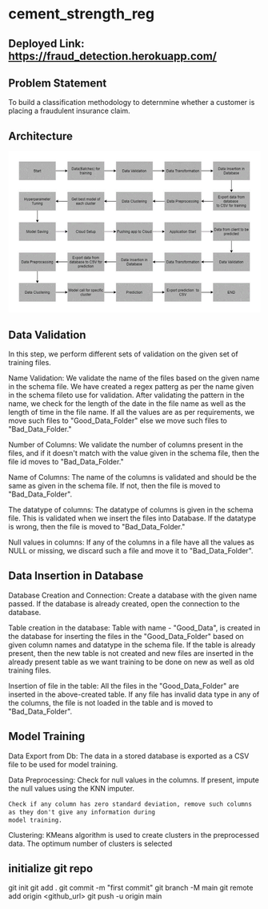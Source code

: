 # **cement_strength_reg**
## Deployed Link: https://fraud_detection.herokuapp.com/
## Problem Statement
To build a classification methodology to deternmine whether a customer is placing a fraudulent insurance claim.

## Architecture
![img_1.png](img_1.png)

## Data Validation
In this step, we perform different sets of validation on the given set of training files.


Name Validation: We validate the name of the files based on the given name in the schema file. We have 
created a regex patterg as per the name given in the schema fileto use for validation. After validating 
the pattern in the name, we check for the length of the date in the file name as well as the length of time 
in the file name. If all the values are as per requirements, we move such files to "Good_Data_Folder" else
we move such files to "Bad_Data_Folder."

Number of Columns: We validate the number of columns present in the files, and if it doesn't match with the
value given in the schema file, then the file id moves to "Bad_Data_Folder."

Name of Columns: The name of the columns is validated and should be the same as given in the schema file. 
If not, then the file is moved to "Bad_Data_Folder".

The datatype of columns: The datatype of columns is given in the schema file. This is validated when we insert
the files into Database. If the datatype is wrong, then the file is moved to "Bad_Data_Folder."

Null values in columns: If any of the columns in a file have all the values as NULL or missing, we discard such
a file and move it to "Bad_Data_Folder".

##  Data Insertion in Database
 Database Creation and Connection: Create a database with the given name passed. If the database is already created,
 open the connection to the database.
 
 Table creation in the database: Table with name - "Good_Data", is created in the database for inserting the files 
 in the "Good_Data_Folder" based on given column names and datatype in the schema file. If the table is already
 present, then the new table is not created and new files are inserted in the already present table as we want 
 training to be done on new as well as old training files.
 
 Insertion of file in the table: All the files in the "Good_Data_Folder" are inserted in the above-created table. If
 any file has invalid data type in any of the columns, the file is not loaded in the table and is moved to 
 "Bad_Data_Folder".
 
## Model Training
 Data Export from Db: The data in a stored database is exported as a CSV file to be used for model training.
 
 Data Preprocessing: 
    Check for null values in the columns. If present, impute the null values using the KNN imputer.
    
    Check if any column has zero standard deviation, remove such columns as they don't give any information during 
    model training.
    
 Clustering: KMeans algorithm is used to create clusters in the preprocessed data. The optimum number of clusters 
 is selected



## initialize git repo 

git init
git add .
git commit -m "first commit"
git branch -M main
git remote add origin <github_url>
git push -u origin main